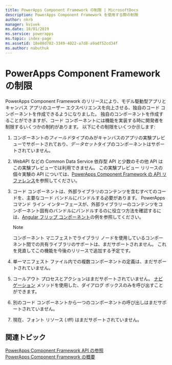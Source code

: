 ```yaml
---
title: PowerApps Component Framework の制限 | MicrosoftDocs
description: PowerApps Component Framework を使用する際の制限
author: nkrb
manager: kvivek
ms.date: 10/01/2019
ms.service: powerapps
ms.topic: index-page
ms.assetid: 18e88d702-3349-4022-a7d8-a9adf52cd34f
ms.author: nabuthuk
---
```


# <a name="limitations-of-powerapps-component-framework"></a>PowerApps Component Framework の制限

PowerApps Component Framework のリリースにより、モデル駆動型アプリとキャンバス アプリのユーザー エクスペリエンスを向上させる、独自のコード コンポーネントを作成できるようになりました。 独自のコンポーネントを作成することができますが、コード コンポーネントには機能を実装する時に開発者を制限するいくつかの制約があります。 以下にその制限をいくつか示します:

1. コンポーネントの*フィールド*タイプのみがキャンバスのアプリの実験プレビューでサポートされており、*データセット*タイプのコンポーネントはサポートされていません。 
2. WebAPI などの Common Data Service 依存型 API と少数のその他 API はこの実験プレビューでは利用できません。 この実験プレビュー リリースの個々実験の API については、[PowerApps Component Framework の API リファレンス](reference/index.md)を参照してください。
3. コード コンポーネントは、外部ライブラリのコンテンツを含むすべてのコードを、主要なコード バンドルにバンドルする必要があります。 PowerApps コマンド ライン インターフェースが、外部ライブラリーのコンテンツをコンポーネント固有のバンドルにバンドルするのに役立つ方法を確認するには、[Angular フリップ コンポーネント](sample-controls/angular-flip-control.md)の例を参照してください。

   > [!NOTE]
   > コンポーネント マニフェストでライブラリ ノードを使用しているコンポーネント間での共有ライブラリのサポートは、まだサポートされません。 これを見直してこの機能を今後のリリースで追加する予定です。
4. 単一マニフェスト ファイル内での複数コンポーネントの定義は、まだサポートされていません。
5. コールアウト プロセスとアクションはまだサポートされていません。 [ナビゲーション](reference/navigation.md) メソッドを使用した、ダイアログ ボックスのみを呼び出すことができます。
6. 別のコード コンポーネントから一つのコンポーネントの呼び出しはまだサポートされていません。
7. 現在、フォント リソース (.tff) はまだサポートされていません。

## <a name="related-topics"></a>関連トピック

[PowerApps Component Framework API の参照](reference/index.md)<br/>
[PowerApps Component Framework の概要](overview.md)
